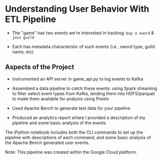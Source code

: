 # Understanding User Behavior With ETL Pipeline

- The "game" has two events we're interested in tracking: `buy a
  sword` & `join guild`

- Each has metadata characterstic of such events (i.e., sword type, guild name,
  etc)


## Aspects of the Project

- Instrumented an API server in game_api.py to log events to Kafka

- Assembled a data pipeline to catch these events: using Spark streaming to filter
  select event types from Kafka, landing them into HDFS/parquet to make them
  available for analysis using Presto

- Used Apache Bench to generate test data for your pipeline

- Produced an analytics report where I provided a description of my pipeline
  and some basic analysis of the events

The iPython notebook includes both the CLI commands to set up the pipeline with 
descriptions of each command, and some basic analysis of the Apache Bench generated
user events.

Note: This pipeline was created within the Google Cloud platform.

